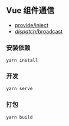 ## Vue 组件通信
* [provide/inject](https://excalidraw.com/#json=5445682290753536,WFG4tDiknL5JUXj32c7NgA)
* [$dispatch/$broadcast](https://excalidraw.com/#json=5994825669148672,_3BFGMqxrnsEjBuuJcH_4g)
### 安装依赖
```
yarn install
```

### 开发
```
yarn serve
```

### 打包
```
yarn build
```
